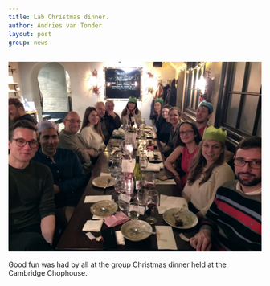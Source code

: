 ```yaml
---
title: Lab Christmas dinner.
author: Andries van Tonder
layout: post
group: news
---
```


<img src="/static/img/news/christmasdinner2021.jpg" alt="Christmas-dinner" class="img-fluid">

Good fun was had by all at the group Christmas dinner held at the Cambridge Chophouse.